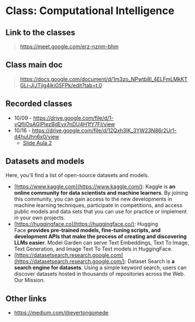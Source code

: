 # Class: Computational Intelligence

## Link to the classes

> https://meet.google.com/erz-nznm-bhm
> 


## Class main doc

> https://docs.google.com/document/d/1m3zo_NPwtb8l_4ELFmLMkKTGLj-JjJTjlg4ikiG5FPk/edit?tab=t.0
> 


## Recorded classes

- 10/09 - https://drive.google.com/file/d/1-vQfIjOsAGIPIezBdEvx7nDU4H1fY7FI/view
- 10/16 - https://drive.google.com/file/d/12Qxh3IK_3YW23N86r2Ur1-d4huUhn6x0/view
  - [Slide Aula 2](https://github.com/viniciuscdes/master-2025-class-computational-intelligence/blob/main/Large%20Language%20Models%20(LLMs)%20%201.pdf)

  
## Datasets and models

Here, you'll find a list of open-source datasets and models.

- [https://www.kaggle.com](https://www.kaggle.com/): Kaggle is **an online community for data scientists and machine learners**. By joining this community, you can gain access to the new developments in machine learning techniques, participate in competitions, and access public models and data sets that you can use for practice or implement in your own projects.
- [https://huggingface.co](https://huggingface.co/): Hugging Face **provides pre-trained models, fine-tuning scripts, and development APIs that make the process of creating and discovering LLMs easier**. Model Garden can serve Text Embeddings, Text To Image, Text Generation, and Image Text To Text models in HuggingFace.
- [https://datasetsearch.research.google.com](https://datasetsearch.research.google.com/): Dataset Search is **a search engine for datasets**. Using a simple keyword search, users can discover datasets hosted in thousands of repositories across the Web. Our Mission.


## Other links
- https://medium.com/@evertongomede
